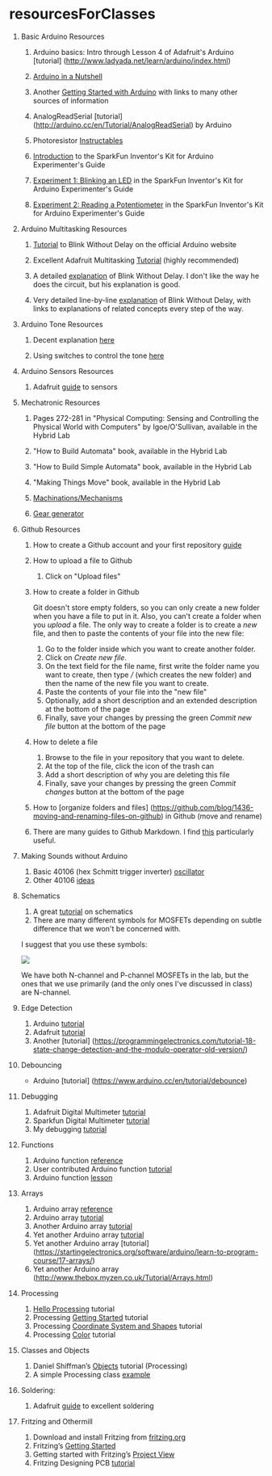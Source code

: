 # resourcesForClasses

1. Basic Arduino Resources

	1. Arduino basics: Intro through Lesson 4 of Adafruit's Arduino [tutorial]
	(http://www.ladyada.net/learn/arduino/index.html)

	1. [Arduino in a Nutshell](http://hci.rwth-aachen.de/arduino)

	1. Another [Getting Started with
	Arduino](http://reboot.yoha.co.uk/index.php?title=Getting_Started_with_Arduino)
		with links to many other sources of information

	2. AnalogReadSerial [tutorial]
	(http://arduino.cc/en/Tutorial/AnalogReadSerial)
	by Arduino

	3. Photoresistor
	[Instructables](http://www.instructables.com/id/How-to-Use-a-Light-Dependent-Resistor-LDR/)

	4. [Introduction](https://learn.sparkfun.com/tutorials/sik-experiment-guide-for-arduino---v32/introduction-sik-arduino-uno)
	to the SparkFun Inventor's Kit for Arduino Experimenter's Guide

	5. [Experiment 1: Blinking an LED](
	https://learn.sparkfun.com/tutorials/sik-experiment-guide-for-arduino---v32/experiment-1-blinking-an-led)
	in the SparkFun Inventor's Kit for Arduino Experimenter's Guide

	6. [Experiment 2: Reading a
	Potentiometer](https://learn.sparkfun.com/tutorials/sik-experiment-guide-for-arduino---v32/experiment-2-reading-a-potentiometer)
	in the SparkFun Inventor's Kit for Arduino Experimenter's Guide

1. Arduino Multitasking Resources

	1. [Tutorial](https://www.arduino.cc/en/Tutorial/BlinkWithoutDelay)
	to Blink Without Delay on the official Arduino website

	1. Excellent Adafruit Multitasking
	[Tutorial](https://learn.adafruit.com/multi-tasking-the-arduino-part-1?view=all)
	(highly recommended)

	2. A detailed
	[explanation](https://programmingelectronics.com/tutorial-16-blink-an-led-without-using-the-delay-function-old-version/) of Blink Without Delay. I don't like the way he
	does the circuit, but his explanation is good.

	3. Very detailed line-by-line
	[explanation](https://www.baldengineer.com/blink-without-delay-explained.html)
	of Blink Without Delay, with links
	to explanations of related concepts every step of the way.

1. Arduino Tone Resources

	1. Decent explanation
	[here](https://programmingelectronics.com/an-easy-way-to-make-noise-with-arduino-using-tone/)

	2. Using switches to control the tone
	[here](http://arduino-tutorials.eu/creating-sounds-with-arduino-buzzer)

1. Arduino Sensors Resources

	1. Adafruit [guide](http://www.ladyada.net/learn/sensors/) to sensors


2. Mechatronic Resources

	1. Pages 272-281 in "Physical Computing: Sensing and Controlling the
	Physical World with Computers" by Igoe/O'Sullivan, available in the
	Hybrid Lab

	1. "How to Build Automata" book, available in the Hybrid Lab

	1. "How to Build Simple Automata" book, available in the Hybrid Lab

	1. "Making Things Move" book, available in the Hybrid Lab 

	1. [Machinations/Mechanisms](doc/machinations-mechanisms.pdf)
	
	1. [Gear generator](http://www.geargenerator.com)

3. Github Resources

	1. How to create a Github account and your first repository
	[guide](https://github.com/zamfi/github-guide)

	2. How to upload a file to Github
		1. Click on "Upload files"
	3. How to create a folder in Github

		Git doesn't store empty folders, so you can only create a new folder when
		you have a file to put in it. Also, you can't create a folder
		when you _upload_ a file. The only way to create a folder is 
		to create a _new_ file, and then to paste the contents of your file into 
		the new file:
		1. Go to the folder inside which you want to create another folder.
		2. Click on _Create new file_.
		3. On the text field for the file name, first write the folder name you
			 want to create, then type _/_ (which creates the new folder) and then
			 the name of the new file you want to create.
		4. Paste the contents of your file into the "new file"
		4. Optionally, add a short description and an extended description at
			the bottom of the page
		5. Finally, save your changes by pressing the green _Commit new file_
			button at the bottom of the page
	4. How to delete a file
		1. Browse to the file in your repository that you want to delete.
		2. At the top of the file, click the icon of the trash can
		4. Add a short description of why you are deleting this file
		5. Finally, save your changes by pressing the green _Commit changes_
			button at the bottom of the page
	4. How to [organize folders and files]
(https://github.com/blog/1436-moving-and-renaming-files-on-github) 
		in Github (move and rename)

	5. There are many guides to Github Markdown. I find
	[this](https://github.com/adam-p/markdown-here/wiki/Markdown-Cheatsheet)
	particularly useful.

4. Making Sounds without Arduino
	1. Basic 40106 (hex Schmitt trigger inverter)
	    [oscillator](http://fluxmonkey.com/electronoize/40106Oscillator.htm)
	2. Other 40106 [ideas](http://bleeplabs.com/rad-fi-analog/)

5. Schematics
	1. A great
	[tutorial](https://learn.sparkfun.com/tutorials/how-to-read-a-schematic) on
	schematics
	2. There are many different symbols for MOSFETs depending on subtle
	difference that we won't be concerned with. 
	
    I suggest that you use these symbols:

    ![](http://www.electrotechservices.com/electronics/images/metal_oxide_semiconductor_fet_symbol.jpg)

    We have both N-channel and P-channel MOSFETs in the lab, but the ones that
	  we use primarily (and the only ones I've discussed in class) are N-channel.

5. Edge Detection 
	1. Arduino [tutorial](https://www.arduino.cc/en/Tutorial/StateChangeDetection)
	2. Adafruit 
		[tutorial](http://www.ladyada.net/learn/arduino/lesson5.html)
	3. Another 
		[tutorial]
		(https://programmingelectronics.com/tutorial-18-state-change-detection-and-the-modulo-operator-old-version/)

5. Debouncing
	- Arduino
		[tutorial]
		(https://www.arduino.cc/en/tutorial/debounce)

6. Debugging
	1. Adafruit Digital Multimeter
	[tutorial](https://learn.adafruit.com/multimeters?view=all)
	1. Sparkfun Digital Multimeter
	[tutorial](https://learn.sparkfun.com/tutorials/how-to-use-a-multimeter)
	1. My debugging
	[tutorial](http://teachmetomake.com/wordpress/debugging-circuits)

7. Functions
	1. Arduino function
	[reference](https://www.arduino.cc/en/Reference/FunctionDeclaration)
	1. User contributed Arduino function 
	[tutorial](http://playground.arduino.cc/Code/Function)
	1. Arduino function
	[lesson](https://startingelectronics.org/software/arduino/learn-to-program-course/15-functions/)

8. Arrays 
	1. Arduino array [reference](https://www.arduino.cc/en/Reference/Array)
	1. Arduino array [tutorial](https://www.arduino.cc/en/Tutorial/Arrays)
	1. Another Arduino array
	[tutorial](https://programmingelectronics.com/tutorial-13-how-to-use-arrays-with-arduino/)
	1. Yet another Arduino array
	[tutorial](https://www.tutorialspoint.com/arduino/arduino_arrays.htm)
	1. Yet another Arduino array
		[tutorial]
		(https://startingelectronics.org/software/arduino/learn-to-program-course/17-arrays/)
	1. Yet another Arduino array
		(http://www.thebox.myzen.co.uk/Tutorial/Arrays.html)

9. Processing
	1. [Hello Processing](http://hello.processing.org/)
	tutorial
	2. Processing [Getting Started](http://processing.org/tutorials/gettingstarted/)
	tutorial
	3. Processing [Coordinate System and Shapes](http://processing.org/tutorials/drawing/)
	tutorial
	4. Processing [Color](http://processing.org/tutorials/color/) tutorial

10. Classes and Objects
	1. Daniel Shiffman’s [Objects](https://processing.org/tutorials/objects/)
	tutorial (Processing)
	2. A simple Processing class
	[example](http://teachmetomake.com/wordpress/simple-processing-class-example)

11. Soldering:
	1. Adafruit 
	[guide](https://learn.adafruit.com/adafruit-guide-excellent-soldering?view=all)
	to excellent soldering

12. Fritzing and Othermill
	1. Download and install Fritzing from [fritzing.org](http://www.fritzing.org)
	2. Fritzing’s [Getting Started](http://fritzing.org/learning/get-started/)
	3. Getting started with Fritzing’s [Project
	View](http://fritzing.org/learning/get-started/project-view/)
	4. Fritzing Designing
	PCB [tutorial](http://fritzing.org/learning/tutorials/designing-pcb/)
